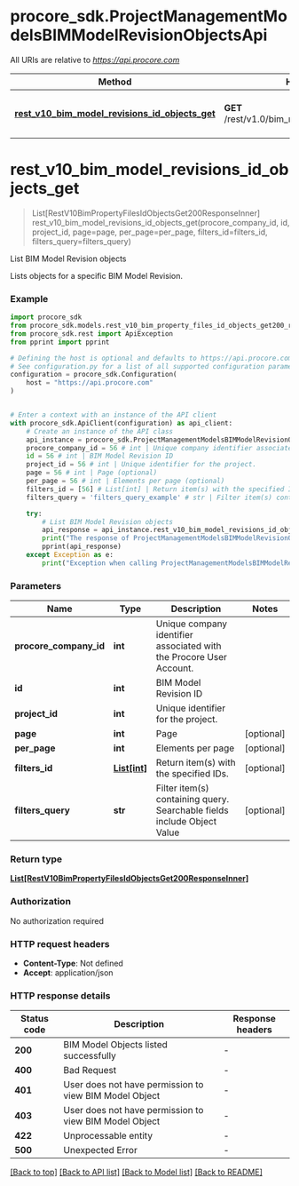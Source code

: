 # procore_sdk.ProjectManagementModelsBIMModelRevisionObjectsApi

All URIs are relative to *https://api.procore.com*

Method | HTTP request | Description
------------- | ------------- | -------------
[**rest_v10_bim_model_revisions_id_objects_get**](ProjectManagementModelsBIMModelRevisionObjectsApi.md#rest_v10_bim_model_revisions_id_objects_get) | **GET** /rest/v1.0/bim_model_revisions/{id}/objects | List BIM Model Revision objects


# **rest_v10_bim_model_revisions_id_objects_get**
> List[RestV10BimPropertyFilesIdObjectsGet200ResponseInner] rest_v10_bim_model_revisions_id_objects_get(procore_company_id, id, project_id, page=page, per_page=per_page, filters_id=filters_id, filters_query=filters_query)

List BIM Model Revision objects

Lists objects for a specific BIM Model Revision.

### Example


```python
import procore_sdk
from procore_sdk.models.rest_v10_bim_property_files_id_objects_get200_response_inner import RestV10BimPropertyFilesIdObjectsGet200ResponseInner
from procore_sdk.rest import ApiException
from pprint import pprint

# Defining the host is optional and defaults to https://api.procore.com
# See configuration.py for a list of all supported configuration parameters.
configuration = procore_sdk.Configuration(
    host = "https://api.procore.com"
)


# Enter a context with an instance of the API client
with procore_sdk.ApiClient(configuration) as api_client:
    # Create an instance of the API class
    api_instance = procore_sdk.ProjectManagementModelsBIMModelRevisionObjectsApi(api_client)
    procore_company_id = 56 # int | Unique company identifier associated with the Procore User Account.
    id = 56 # int | BIM Model Revision ID
    project_id = 56 # int | Unique identifier for the project.
    page = 56 # int | Page (optional)
    per_page = 56 # int | Elements per page (optional)
    filters_id = [56] # List[int] | Return item(s) with the specified IDs. (optional)
    filters_query = 'filters_query_example' # str | Filter item(s) containing query. Searchable fields include Object Value (optional)

    try:
        # List BIM Model Revision objects
        api_response = api_instance.rest_v10_bim_model_revisions_id_objects_get(procore_company_id, id, project_id, page=page, per_page=per_page, filters_id=filters_id, filters_query=filters_query)
        print("The response of ProjectManagementModelsBIMModelRevisionObjectsApi->rest_v10_bim_model_revisions_id_objects_get:\n")
        pprint(api_response)
    except Exception as e:
        print("Exception when calling ProjectManagementModelsBIMModelRevisionObjectsApi->rest_v10_bim_model_revisions_id_objects_get: %s\n" % e)
```



### Parameters


Name | Type | Description  | Notes
------------- | ------------- | ------------- | -------------
 **procore_company_id** | **int**| Unique company identifier associated with the Procore User Account. | 
 **id** | **int**| BIM Model Revision ID | 
 **project_id** | **int**| Unique identifier for the project. | 
 **page** | **int**| Page | [optional] 
 **per_page** | **int**| Elements per page | [optional] 
 **filters_id** | [**List[int]**](int.md)| Return item(s) with the specified IDs. | [optional] 
 **filters_query** | **str**| Filter item(s) containing query. Searchable fields include Object Value | [optional] 

### Return type

[**List[RestV10BimPropertyFilesIdObjectsGet200ResponseInner]**](RestV10BimPropertyFilesIdObjectsGet200ResponseInner.md)

### Authorization

No authorization required

### HTTP request headers

 - **Content-Type**: Not defined
 - **Accept**: application/json

### HTTP response details

| Status code | Description | Response headers |
|-------------|-------------|------------------|
**200** | BIM Model Objects listed successfully |  -  |
**400** | Bad Request |  -  |
**401** | User does not have permission to view BIM Model Object |  -  |
**403** | User does not have permission to view BIM Model Object |  -  |
**422** | Unprocessable entity |  -  |
**500** | Unexpected Error |  -  |

[[Back to top]](#) [[Back to API list]](../README.md#documentation-for-api-endpoints) [[Back to Model list]](../README.md#documentation-for-models) [[Back to README]](../README.md)


